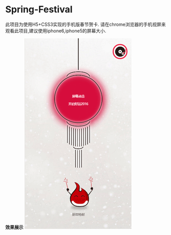 Spring-Festival
===============
此项目为使用H5+CSS3实现的手机版春节贺卡.
请在chrome浏览器的手机视屏来观看此项目,建议使用iphone6,iphone5的屏幕大小.

**效果展示**
![image](./images/spring-festival.gif)